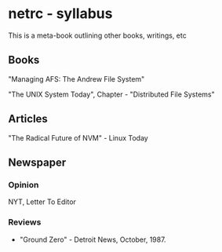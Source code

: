 # netrc - syllabus

This is a meta-book outlining other books, writings, etc

## Books

"Managing AFS: The Andrew File System"

"The UNIX System Today",  Chapter - "Distributed File Systems"

## Articles

"The Radical Future of NVM" - Linux Today

## Newspaper

### Opinion

NYT, Letter To Editor

### Reviews

*  "Ground Zero" - Detroit News,  October, 1987.



